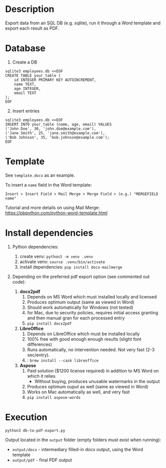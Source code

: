 # Description

Export data from an SQL DB (e.g. sqlite), run it through a Word template and export each result as PDF.

# Database

1. Create a DB
```
sqlite3 employees.db <<EOF
CREATE TABLE your_table (
    id INTEGER PRIMARY KEY AUTOINCREMENT,
    name TEXT,
    age INTEGER,
    email TEXT
);
EOF
```

2. Insert entries
```
sqlite3 employees.db <<EOF
INSERT INTO your_table (name, age, email) VALUES
('John Doe', 30, 'john.doe@example.com'),
('Jane Smith', 25, 'jane.smith@example.com'),
('Bob Johnson', 35, 'bob.johnson@example.com');
EOF
```

# Template

See `template.docx` as an example.

To insert a `name` field in the Word template:

`Insert > Insert Field > Mail Merge > Merge Field > (e.g.) "MERGEFIELD name"`

Tutorial and more details on using Mail Merge: https://pbpython.com/python-word-template.html

# Install dependencies
1. Python dependencies:
    1. create venv: `python3 -m venv .venv`
    2. activate venv: `source .venv/bin/activate`
    3. install dependencies: `pip install docx-mailmerge`

2. Depending on the preferred pdf export option (see commented out code):
    1. **docx2pdf**
       1. Depends on MS Word which must installed locally and licensed
       2. Produces optimum output (same as viewed in Word)
       3. Should work automatically for Windows (not tested)
       4. for Mac, due to security policies, requires initial access granting and then manual gran for each processed entry
       5. `pip install docx2pdf`
    2. **LibreOffice**
       1. Depends on LibreOffice which must be installed locally
       2. 100% free with good enough enough results (slight font differences)
       3. Runs automatically, no intervention needed. Not very fast (2-3 sec/entry).
       4. : `brew install --cask libreoffice`
    3. **Aspose**
       1. Paid solution ($1200 license required) in addition to MS Word on which it relies
            * Without buying, produces unusable watermarks in the output
       2. Produces optimum ouput as well (same as viewed in Word)
       3. Works on Mac automatically as well, and very fast
       4. `pip install aspose-words`

# Execution

`python3 db-to-pdf-export.py`

Output located in the `output` folder (empty folders must exist when running):
* `output/docx` - intermediary filled-in docx output, using the Word template
* `output/pdf` - final PDF output